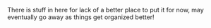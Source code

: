 There is stuff in here for lack of a better place to put it for now, may eventually go away as things get organized better!
